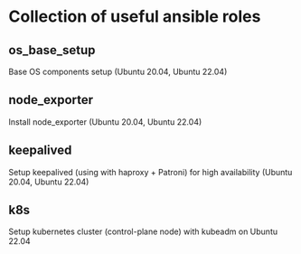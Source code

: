 # Collection of useful ansible roles

## os_base_setup
Base OS components setup (Ubuntu 20.04, Ubuntu 22.04)
## node_exporter
Install node_exporter (Ubuntu 20.04, Ubuntu 22.04)
## keepalived
Setup keepalived (using with haproxy + Patroni) for high availability (Ubuntu 20.04, Ubuntu 22.04)
## k8s
Setup kubernetes cluster (control-plane node) with kubeadm on Ubuntu 22.04
